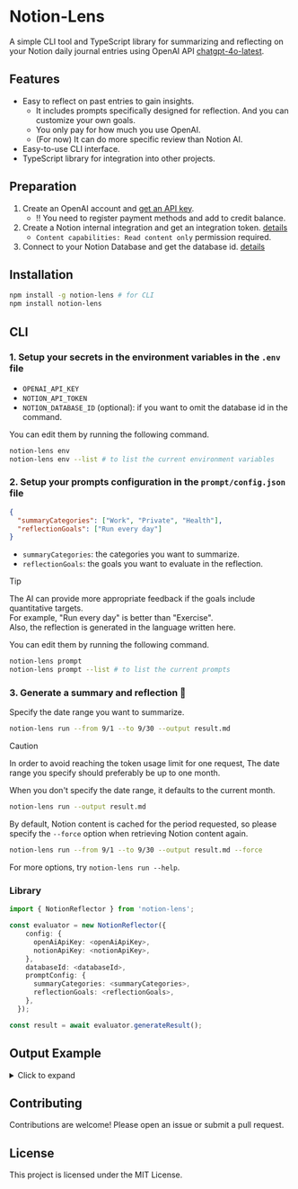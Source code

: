 # Notion-Lens

A simple CLI tool and TypeScript library for summarizing and reflecting on your Notion daily journal entries using OpenAI API [chatgpt-4o-latest](https://platform.openai.com/docs/models).

## Features

- Easy to reflect on past entries to gain insights.  
  - It includes prompts specifically designed for reflection. And you can customize your own goals.  
  - You only pay for how much you use OpenAI.  
  - (For now) It can do more specific review than Notion AI.
- Easy-to-use CLI interface.
- TypeScript library for integration into other projects.

## Preparation  
  
1. Create an OpenAI account and [get an API key](https://platform.openai.com/api-keys).  
   - !! You need to register payment methods and add to credit balance.
2. Create a Notion internal integration and get an integration token. [details](https://www.notion.so/help/create-integrations-with-the-notion-api)  
   - `Content capabilities: Read content only` permission required.
3. Connect to your Notion Database and get the database id. [details](https://www.notion.so/help/add-and-manage-connections-with-the-api#add-connections-to-pages)

## Installation

```sh
npm install -g notion-lens # for CLI 
npm install notion-lens  
```

## CLI
  
### 1. Setup your secrets in the environment variables in the `.env` file

- `OPENAI_API_KEY`
- `NOTION_API_TOKEN`
- `NOTION_DATABASE_ID` (optional): if you want to omit the database id in the command.
  
You can edit them by running the following command.

```sh  
notion-lens env  
notion-lens env --list # to list the current environment variables  
```
  
### 2. Setup your prompts configuration in the `prompt/config.json` file  

```json:config.json
{
  "summaryCategories": ["Work", "Private", "Health"],
  "reflectionGoals": ["Run every day"]
}
```
  
- `summaryCategories`: the categories you want to summarize.  
- `reflectionGoals`: the goals you want to evaluate in the reflection.  
  
> [!tip]
> The AI can provide more appropriate feedback if the goals include quantitative targets.  
> For example, "Run every day" is better than "Exercise".  
> Also, the reflection is generated in the language written here.  
  
You can edit them by running the following command.

```sh  
notion-lens prompt   
notion-lens prompt --list # to list the current prompts 
```
  
### 3. Generate a summary and reflection 🎉
  
Specify the date range you want to summarize.  

```sh
notion-lens run --from 9/1 --to 9/30 --output result.md
```  

> [!caution]  
> In order to avoid reaching the token usage limit for one request, The date range you specify should preferably be up to one month.
  
When you don't specify the date range, it defaults to the current month.  

```sh  
notion-lens run --output result.md  
```  
  
By default, Notion content is cached for the period requested, so please specify the `--force` option when retrieving Notion content again.  
  
```sh  
notion-lens run --from 9/1 --to 9/30 --output result.md --force  
```

For more options, try `notion-lens run --help`.  

### Library

```typescript
import { NotionReflector } from 'notion-lens';

const evaluator = new NotionReflector({
    config: {
      openAiApiKey: <openAiApiKey>,
      notionApiKey: <notionApiKey>,
    },
    databaseId: <databaseId>,
    promptConfig: {
      summaryCategories: <summaryCategories>,
      reflectionGoals: <reflectionGoals>,
    },
  });

const result = await evaluator.generateResult();
```  
  
## Output Example  
  
<details>  
<summary>Click to expand</summary>  

```md
# ⭐ Summary

## Work

- Continued working on various projects, including refactoring and addressing issues in the codebase.
- Investigated the use of serverless functions to replace Google Apps Script (GAS) due to recurring permission errors. Explored options like Vercel, AWS Lambda, and Cloudflare Workers.
- Participated in a VisionPro development study group, successfully building a project in XCode for the first time in a while.

## Private

- Spent time reading the original *Sailor Moon* manga, reflecting on its art style and the differences between the manga and anime adaptations.
- Watched various YouTube videos, including discussions on art and culture, and enjoyed some downtime with *呪術廻戦* (Jujutsu Kaisen).
- Had a small celebration with a partner, who brought home a Haagen-Dazs treat to mark a milestone.

## Health

- Continued with personal training sessions, pushing physical limits but noticing improvements in strength and endurance.
- Managed to maintain a balanced diet, though there were moments of indulgence, like trying McDonald's and struggling with cravings.
- Focused on calorie control and exercise, including regular gym visits and cardio sessions. Noticed improvements in heart rate and overall fitness.
- Despite some sleep disruptions, managed to get decent rest on most days, with sleep tracking showing improvements in sleep quality.

# 🧪 Reflection

## Exercise at least five times a week and develop a diet habit: 😊
**Good points**
- **Consistency**: You managed to exercise regularly, especially with your gym sessions and personal training. You also seem to have developed a good rhythm with your workouts, including both strength training and cardio.
- **Diet Awareness**: You are actively tracking your diet using tools like あすけん and making conscious efforts to balance your meals, even experimenting with different recipes and adjusting your intake based on feedback from your trainer.
- **Adaptability**: You’ve shown flexibility in adjusting your exercise routine based on your energy levels and external factors like weather. You also seem to be learning from your experiences, such as realizing the importance of moderate calorie intake to avoid cravings.

**Points for improvement**
- **Sleep and Recovery**: There were several instances where you mentioned feeling tired or not getting enough sleep. Prioritizing rest and recovery is crucial for maintaining a consistent exercise routine and avoiding burnout.
- **Meal Planning**: While you’ve made great strides in tracking your diet, you mentioned that meal planning is taking up a lot of mental energy. Streamlining this process, perhaps by creating a set of go-to meals or automating some of the decision-making, could help reduce cognitive load.
- **Emotional Eating**: There were moments where stress or frustration led to emotional eating (e.g., reaching for snacks). Finding alternative coping mechanisms for stress could help maintain your dietary goals.

  ---

## Study English 3 times a week: 😐
**Good points**
- **Exposure**: You’ve been engaging with English content, such as reading articles, watching videos, and participating in discussions. This passive exposure is beneficial for language acquisition.
- **Practical Use**: You’ve had some opportunities to use English in real-life situations. This is a great way to practice conversational skills.

**Points for improvement**
- **Consistency**: While you’ve had some exposure to English, it seems that structured study sessions were less frequent. To improve, it might help to set specific times for focused English study, such as grammar, vocabulary, or speaking practice.
- **Active Learning**: Passive exposure is great, but incorporating more active learning (e.g., writing, speaking, or using language apps) could accelerate your progress. Setting small, achievable goals like writing a short journal entry in English or practicing speaking for 10 minutes a day could help.
- **Tracking Progress**: It might be helpful to track your English study sessions more rigorously, similar to how you track your exercise and diet. This could help you stay accountable and ensure you’re meeting your weekly goals.

```

</details>  
  
## Contributing

Contributions are welcome! Please open an issue or submit a pull request.

## License

This project is licensed under the MIT License.
